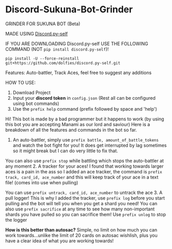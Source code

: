 # Discord-Sukuna-Bot-Grinder


GRINDER FOR SUKUNA BOT (Beta)

MADE USING [Discord.py-self](https://github.com/dolfies/discord.py-self)

IF YOU ARE DOWNLOADING Discord.py-self USE THE FOLLOWING COMMAND (NOT `pip install discord.py-self`)!

`pip install -U --force-reinstall git+https://github.com/dolfies/discord.py-self.git`


Features: Auto-battler, Track Aces, feel free to suggest any additions

HOW TO USE:

1. Download Project
2. Input your **discord token** in `config.json` (Rest all can be configured using bot commands)
3. Use the `prefix help` command (prefix followed by space and 'help')


Hi! This bot is made by a bad programmer but it happens to work (by using this bot you are accepting Manami as our lord and saviour) 
Here is a breakdown of all the features and commands in the bot so far.
1. An auto-battler, simply use `prefix battle, amount_of_battle_tokens` and watch the bot fight for you! It does get interrupted by lag sometimes so it might break but I can do very little to fix that.

You can also use `prefix stop` while battling which stops the auto-battler at any moment
2. A tracker for your aces! I found that working towards larger aces is a pain in the ass so I added an ace tracker, the command is `prefix track, card_id, ace_number` and this will keep track of your ace in a text file! (comes into use when pulling)

You can use `prefix untrack, card_id, ace_number` to untrack the ace
3. A pull logger! This is why I added the tracker, use `prefix log` before you start pulling and the bot will tell you when you get a shard you need!
You can also use `prefix sacrifice` at any time to see how many non-important shards you have pulled so you can sacrifice them! Use `prefix unlog` to stop the logger

**How is this better than autosac?** 
Simple, no limit on how much you can work towards...unlike the limit of 20 cards on autosac wishlish, plus you have a clear idea of what you are working towards!
